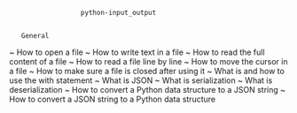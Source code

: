                      python-input_output


       General
~ How to open a file
~ How to write text in a file
~ How to read the full content of a file
~ How to read a file line by line
~ How to move the cursor in a file
~ How to make sure a file is closed after using it
~ What is and how to use the with statement
~ What is JSON
~ What is serialization
~ What is deserialization
~ How to convert a Python data structure to a JSON string
~ How to convert a JSON string to a Python data structure
